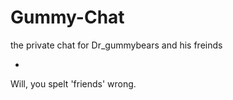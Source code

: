 # Gummy-Chat
the private chat for Dr_gummybears and his freinds

-
Will, you spelt 'friends' wrong.
